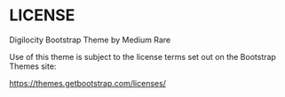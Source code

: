 # LICENSE #

Digilocity Bootstrap Theme by Medium Rare

Use of this theme is subject to the license terms set out on the Bootstrap Themes site:

https://themes.getbootstrap.com/licenses/
